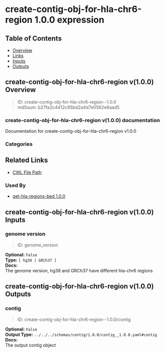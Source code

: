 
create-contig-obj-for-hla-chr6-region 1.0.0 expression
======================================================

## Table of Contents
  
- [Overview](#create-contig-obj-for-hla-chr6-region-v100-overview)  
- [Links](#related-links)  
- [Inputs](#create-contig-obj-for-hla-chr6-region-v100-inputs)  
- [Outputs](#create-contig-obj-for-hla-chr6-region-v100-outputs)  


## create-contig-obj-for-hla-chr6-region v(1.0.0) Overview



  
> ID: create-contig-obj-for-hla-chr6-region--1.0.0  
> md5sum: b27fa2c4412c95bd2a4d7e0562e6aad5

### create-contig-obj-for-hla-chr6-region v(1.0.0) documentation
  
Documentation for create-contig-obj-for-hla-chr6-region
v1.0.0

### Categories
  


## Related Links
  
- [CWL File Path](../../../../../../expressions/create-contig-obj-for-hla-chr6-region/1.0.0/create-contig-obj-for-hla-chr6-region__1.0.0.cwl)  


### Used By
  
- [get-hla-regions-bed 1.0.0](../../../workflows/get-hla-regions-bed/1.0.0/get-hla-regions-bed__1.0.0.md)  

  


## create-contig-obj-for-hla-chr6-region v(1.0.0) Inputs

### genome version



  
> ID: genome_version
  
**Optional:** `False`  
**Type:** `[ hg38 | GRCh37 ]`  
**Docs:**  
The genome version, hg38 and GRCh37 have different hla-chr6 regions

  


## create-contig-obj-for-hla-chr6-region v(1.0.0) Outputs

### contig



  
> ID: create-contig-obj-for-hla-chr6-region--1.0.0/contig  

  
**Optional:** `False`  
**Output Type:** `../../../schemas/contig/1.0.0/contig__1.0.0.yaml#contig`  
**Docs:**  
The output contig object
  

  

